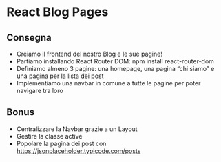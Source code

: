 # React Blog Pages

## Consegna
- Creiamo il frontend del nostro Blog e le sue pagine!
- Partiamo installando React Router DOM: npm install react-router-dom
- Definiamo almeno 3 pagine: una homepage, una pagina “chi siamo” e una pagina per la lista dei post
- Implementiamo una navbar in comune a tutte le pagine per poter navigare tra loro

## Bonus
- Centralizzare la Navbar grazie a un Layout
- Gestire la classe active
- Popolare la pagina dei post con https://jsonplaceholder.typicode.com/posts
